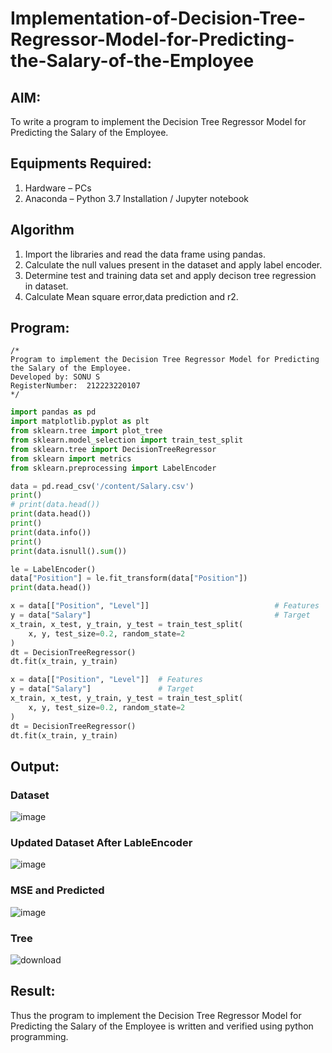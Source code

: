 # Implementation-of-Decision-Tree-Regressor-Model-for-Predicting-the-Salary-of-the-Employee

## AIM:
To write a program to implement the Decision Tree Regressor Model for Predicting the Salary of the Employee.

## Equipments Required:
1. Hardware – PCs
2. Anaconda – Python 3.7 Installation / Jupyter notebook

## Algorithm
1. Import the libraries and read the data frame using pandas.
2. Calculate the null values present in the dataset and apply label encoder.
3. Determine test and training data set and apply decison tree regression in dataset.
4. Calculate Mean square error,data prediction and r2.

## Program:
```
/*
Program to implement the Decision Tree Regressor Model for Predicting the Salary of the Employee.
Developed by: SONU S
RegisterNumber:  212223220107
*/
```

```python
import pandas as pd
import matplotlib.pyplot as plt
from sklearn.tree import plot_tree
from sklearn.model_selection import train_test_split
from sklearn.tree import DecisionTreeRegressor
from sklearn import metrics
from sklearn.preprocessing import LabelEncoder
```


```python
data = pd.read_csv('/content/Salary.csv')
print()
# print(data.head())
print(data.head())         
print()
print(data.info())         
print()
print(data.isnull().sum())  

```


```python
le = LabelEncoder()
data["Position"] = le.fit_transform(data["Position"])
print(data.head())
```


```python
x = data[["Position", "Level"]]                            # Features
y = data["Salary"]                                         # Target
x_train, x_test, y_train, y_test = train_test_split(
    x, y, test_size=0.2, random_state=2
)
dt = DecisionTreeRegressor()
dt.fit(x_train, y_train)
```


```python
x = data[["Position", "Level"]]  # Features
y = data["Salary"]               # Target
x_train, x_test, y_train, y_test = train_test_split(
    x, y, test_size=0.2, random_state=2
)
dt = DecisionTreeRegressor()
dt.fit(x_train, y_train)
```

## Output:

### Dataset 
![image](https://github.com/user-attachments/assets/54932575-43e5-48d3-9431-ca10d4aa8fea)

### Updated Dataset After LableEncoder

![image](https://github.com/user-attachments/assets/4b879a18-4edb-4881-a6f5-12e40cf85797)

### MSE and Predicted 

![image](https://github.com/user-attachments/assets/a65309fa-e82b-437b-8403-0c390478a8d4)

### Tree

![download](https://github.com/user-attachments/assets/9d262407-0119-4e6e-b29d-9a7d99ac1e92)

## Result:
Thus the program to implement the Decision Tree Regressor Model for Predicting the Salary of the Employee is written and verified using python programming.
